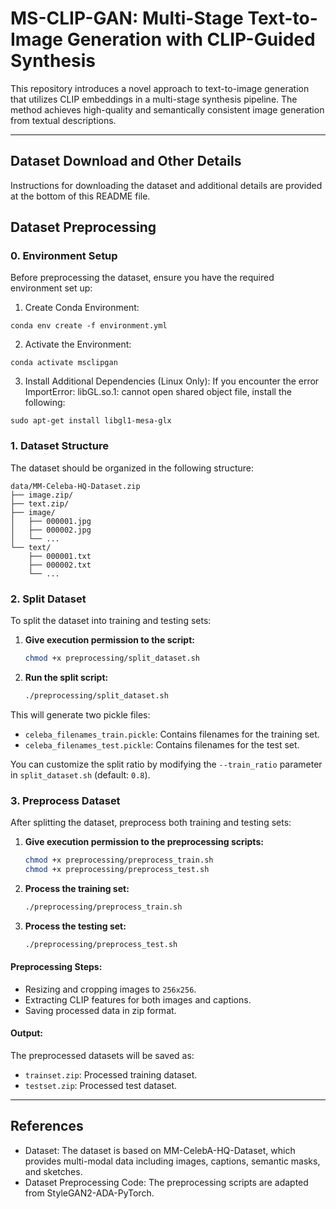 # MS-CLIP-GAN: Multi-Stage Text-to-Image Generation with CLIP-Guided Synthesis

This repository introduces a novel approach to text-to-image generation that utilizes CLIP embeddings in a multi-stage synthesis pipeline. The method achieves high-quality and semantically consistent image generation from textual descriptions.

---
## Dataset Download and Other Details
Instructions for downloading the dataset and additional details are provided at the bottom of this README file.

## Dataset Preprocessing

### 0. Environment Setup
Before preprocessing the dataset, ensure you have the required environment set up:

1. Create Conda Environment:
```
conda env create -f environment.yml
```

2. Activate the Environment:
```
conda activate msclipgan
```

3. Install Additional Dependencies (Linux Only):
If you encounter the error ImportError: libGL.so.1: cannot open shared object file, install the following:
```
sudo apt-get install libgl1-mesa-glx
```

### 1. Dataset Structure
The dataset should be organized in the following structure:

```
data/MM-Celeba-HQ-Dataset.zip
├── image.zip/
├── text.zip/
├── image/
│   ├── 000001.jpg
│   ├── 000002.jpg
│   └── ...
└── text/
    ├── 000001.txt
    ├── 000002.txt
    └── ...
```

### 2. Split Dataset
To split the dataset into training and testing sets:

1. **Give execution permission to the script:**
   ```bash
   chmod +x preprocessing/split_dataset.sh
   ```

2. **Run the split script:**
   ```bash
   ./preprocessing/split_dataset.sh
   ```

This will generate two pickle files:
- `celeba_filenames_train.pickle`: Contains filenames for the training set.
- `celeba_filenames_test.pickle`: Contains filenames for the test set.

You can customize the split ratio by modifying the `--train_ratio` parameter in `split_dataset.sh` (default: `0.8`).

### 3. Preprocess Dataset
After splitting the dataset, preprocess both training and testing sets:

1. **Give execution permission to the preprocessing scripts:**
   ```bash
   chmod +x preprocessing/preprocess_train.sh
   chmod +x preprocessing/preprocess_test.sh
   ```

2. **Process the training set:**
   ```bash
   ./preprocessing/preprocess_train.sh
   ```

3. **Process the testing set:**
   ```bash
   ./preprocessing/preprocess_test.sh
   ```

#### Preprocessing Steps:
- Resizing and cropping images to `256x256`.
- Extracting CLIP features for both images and captions.
- Saving processed data in zip format.

#### Output:
The preprocessed datasets will be saved as:
- `trainset.zip`: Processed training dataset.
- `testset.zip`: Processed test dataset.

---

## References
- Dataset: The dataset is based on MM-CelebA-HQ-Dataset, which provides multi-modal data including images, captions, semantic masks, and sketches.
- Dataset Preprocessing Code: The preprocessing scripts are adapted from StyleGAN2-ADA-PyTorch.
